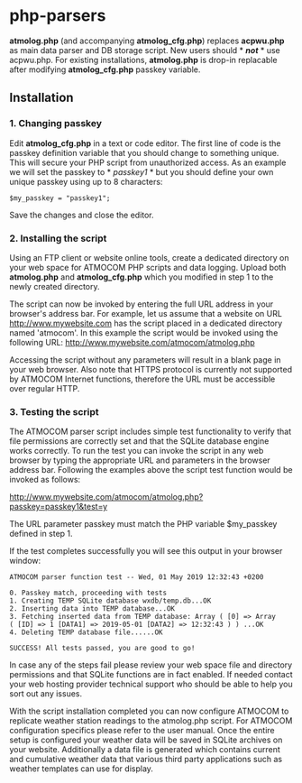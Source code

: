 # php-parsers
**atmolog.php** (and accompanying **atmolog_cfg.php**) replaces **acpwu.php** as main data parser and DB storage script. New users should * ***not*** * use acpwu.php. For existing installations, **atmolog.php** is drop-in replacable after modifying **atmolog_cfg.php** passkey variable.

## Installation
### 1. Changing passkey
Edit **atmolog_cfg.php** in a text or code editor. The first line of code is the passkey definition variable that you should change to something unique. This will secure your PHP script from unauthorized access. As an example we will set the passkey to * *passkey1* * but you should define your own unique passkey using up to 8 characters:

``$my_passkey = "passkey1";``

Save the changes and close the editor.

### 2. Installing the script
Using an FTP client or website online tools, create a dedicated directory on your web space for ATMOCOM PHP scripts and data logging. Upload both **atmolog.php** and **atmolog_cfg.php** which you modified in step 1 to the newly created directory.

The script can now be invoked by entering the full URL address in your browser's address bar. For example, let us assume that a website on URL http://www.mywebsite.com has the script placed in a dedicated directory named 'atmocom'. In this example the script would be invoked using the following URL: http://www.mywebsite.com/atmocom/atmolog.php

Accessing the script without any parameters will result in a blank page in your web browser. Also note that HTTPS protocol is currently not supported by ATMOCOM Internet functions, therefore the URL must be accessible over regular HTTP.

### 3. Testing the script
The ATMOCOM parser script includes simple test functionality to verify that file permissions are correctly set and that the SQLite database engine works correctly. To run the test you can invoke the script in any web browser by typing the appropriate URL and parameters in the browser address bar. Following the examples above the script test function would be invoked as follows: 

http://www.mywebsite.com/atmocom/atmolog.php?passkey=passkey1&test=y

The URL parameter passkey must match the PHP variable $my_passkey defined in step 1.

If the test completes successfully you will see this output in your browser window:

```
ATMOCOM parser function test -- Wed, 01 May 2019 12:32:43 +0200

0. Passkey match, proceeding with tests
1. Creating TEMP SQLite database wxdb/temp.db...OK
2. Inserting data into TEMP database...OK
3. Fetching inserted data from TEMP database: Array ( [0] => Array 
( [ID] => 1 [DATA1] => 2019-05-01 [DATA2] => 12:32:43 ) ) ...OK
4. Deleting TEMP database file......OK

SUCCESS! All tests passed, you are good to go!
```
In case any of the steps fail please review your web space file and directory permissions and that SQLite functions are in fact enabled. If needed contact your web hosting provider technical support who should be able to help you sort out any issues.

With the script installation completed you can now configure ATMOCOM to replicate weather station readings to the atmolog.php script. For ATMOCOM configuration specifics please refer to the user manual. Once the entire setup is configured your weather data will be saved in SQLite archives on your website. Additionally a data file is generated which contains current and cumulative weather data that various third party applications such as weather templates can use for display.
